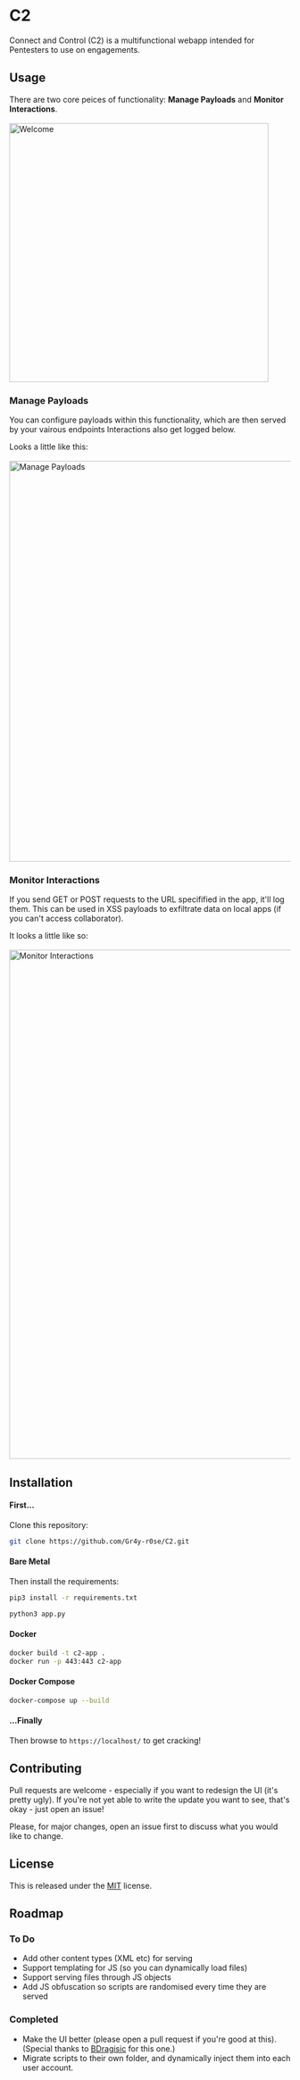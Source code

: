 # C2

Connect and Control (C2) is a multifunctional webapp intended for Pentesters to use on engagements. 

## Usage

There are two core peices of functionality: **Manage Payloads** and **Monitor Interactions**.
</br></br>
<img width="464" alt="Welcome" src="https://github.com/Gr4y-r0se/C2/assets/59868499/cf3d57e4-2c13-40ea-bf2d-640ce176a440">



### Manage Payloads

You can configure payloads within this functionality, which are then served by your vairous endpoints 
Interactions also get logged below.

Looks a little like this:</br></br>
<img width="718" alt="Manage Payloads" src="https://github.com/Gr4y-r0se/C2/assets/59868499/0c5d6397-9f51-445d-ac0f-9c6c4e942841">


### Monitor Interactions

If you send GET or POST requests to the URL specifified in the app, it'll log them. 
This can be used in XSS payloads to exfiltrate data on local apps (if you can't access collaborator).

It looks a little like so:</br></br>
<img width="912" alt="Monitor Interactions" src="https://github.com/Gr4y-r0se/C2/assets/59868499/ea3b847b-fe21-4320-b45f-1c964e45f177">


## Installation

#### First...
Clone this repository:

```bash
git clone https://github.com/Gr4y-r0se/C2.git
```

#### Bare Metal 

Then install the requirements:
```bash
pip3 install -r requirements.txt
```

```bash
python3 app.py
```

#### Docker 

```bash
docker build -t c2-app .
docker run -p 443:443 c2-app
```

#### Docker Compose 

```bash
docker-compose up --build
```

#### ...Finally

Then browse to `https://localhost/` to get cracking!

## Contributing

Pull requests are welcome - especially if you want to redesign the UI (it's pretty ugly). 
If you're not yet able to write the update you want to see, that's okay - just open an issue!

Please, for major changes, open an issue first to discuss what you would like to change.

## License

This is released under the [MIT](https://choosealicense.com/licenses/mit/) license. 

## Roadmap

### To Do
 - Add other content types (XML etc) for serving
 - Support templating for JS (so you can dynamically load files)
 - Support serving files through JS objects
 - Add JS obfuscation so scripts are randomised every time they are served


### Completed
 - Make the UI better (please open a pull request if you're good at this). (Special thanks to [BDragisic](https://github.com/BDragisic) for this one.)
 - Migrate scripts to their own folder, and dynamically inject them into each user account.
